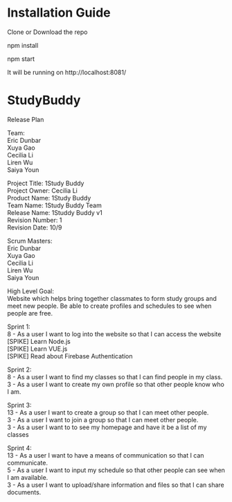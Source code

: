 # Installation Guide

Clone or Download the repo

npm install

npm start

It will be running on http://localhost:8081/


# StudyBuddy

Release Plan
  
Team:  
Eric Dunbar  
Xuya Gao  
Cecilia Li  
Liren Wu  
Saiya Youn  
  
Project Title: 1Study Buddy  
Project Owner: Cecilia Li  
Product Name: 1Study Buddy  
Team Name: 1Study Buddy Team  
Release Name: 1Studdy Buddy v1  
Revision Number: 1  
Revision Date: 10/9  
  
Scrum Masters:  
Eric Dunbar  
Xuya Gao  
Cecilia Li  
Liren Wu  
Saiya Youn  
  
High Level Goal:  
Website which helps bring together classmates to form study groups and meet new people. Be able to create profiles and schedules to see when people are free.  
  
Sprint 1:  
8 - As a user I want to log into the website so that I can access the website  
[SPIKE] Learn Node.js  
[SPIKE] Learn VUE.js  
[SPIKE] Read about Firebase Authentication  
  
Sprint 2:  
8 - As a user I want to find my classes so that I can find people in my class.  
3 - As a user I want to create my own profile so that other people know who I am.  
  
Sprint 3:  
13 - As a user I want to create a group so that I can meet other people.  
3 - As a user I want to join a group so that I can meet other people.  
3 - As a user I want to to see my homepage and have it be a list of my classes
  
Sprint 4:  
13 - As a user I want to have a means of communication so that I can communicate.  
5 - As a user I want to input my schedule so that other people can see when I am available.  
3 - As a user I want to upload/share information and files so that I can share documents.     
